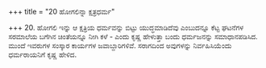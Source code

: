 +++
title = "20 ಹೋಗಲಿನ್ನಾ ಕ್ಷತ್ರಧರ್ಮ"

+++
20. ಹೋಗಲಿ ಇನ್ನು ಆ ಕ್ಷತ್ರಿಯ ಧರ್ಮವನ್ನು ಬಿಟ್ಟು ಯುದ್ಧಮಾಡಿದೆವು ಎಂಬುದನ್ನೂ ಕೆಟ್ಟ ಘಟನೆಗಳ ಸರಮಾಲೆಯ ಬಗೆಗಿನ ಚಿಂತೆಯನ್ನೂ ನೀಗಿ ಕಳೆ - ಎಂದು ಕೃಷ್ಣ ಹೇಳುತ್ತಾ ಬಂದು ಧರ್ಮಜನನ್ನು ಸಮಾಧಾನಪಡಿಸಿದ. ಮುಂದೆ ಇವರುಗಳ ಸಂಸ್ಕಾರ ಕಾರ್ಯಗಳ ಜವಾಬ್ದಾರಿಗಳಿವೆ. ಸರಾಗದಿಂದ ಅವುಗಳನ್ನು ನಿರ್ವಹಿಸಿಯೆಂದು ಧರ್ಮರಾಯನಿಗೆ ಕೃಷ್ಣ ಹೇಳಿದ.